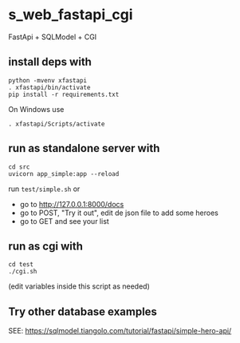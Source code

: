 # s_web_fastapi_cgi
FastApi + SQLModel + CGI

## install deps with

~~~
python -mvenv xfastapi
. xfastapi/bin/activate
pip install -r requirements.txt
~~~

On Windows use
~~~
. xfastapi/Scripts/activate
~~~

## run as standalone server with

~~~
cd src
uvicorn app_simple:app --reload
~~~

run `test/simple.sh` or

* go to http://127.0.0.1:8000/docs
* go to POST, "Try it out", edit de json file to add some heroes
* go to GET and see your list



## run as cgi with

~~~
cd test
./cgi.sh
~~~

(edit variables inside this script as needed)

## Try other database examples
SEE: https://sqlmodel.tiangolo.com/tutorial/fastapi/simple-hero-api/


